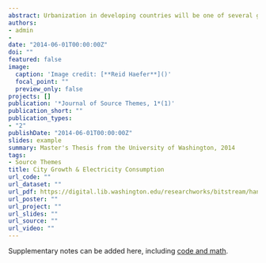 ```yaml
---
abstract: Urbanization in developing countries will be one of several global processes that define the 21st century. The ramifications of hundreds of millions of rural citizens transitioning to urban lifestyles are multifold and highly uncertain. The state of the global climate is one particularly dubious outcome of this process, due to the expected rises in energy consumption that accompany urbanization. Still, the subsequent socioenvironmental impacts of 21st century urbanization are reliant upon decisions made by planners and policy-makers at the local level regarding the characteristics of both growing cities and newly created ones. This thesis attempts to engender a better understanding of the relationship between common characteristics of cities and their resulting energy consumption by comparing two cities from distinct contexts. I employ a longitudinal, mixed-methods approach to analyze data for Seattle in the United States and Chandigarh in India to discern similarities and differences between both cities regarding population size, density, urban form, electricity consumption, and climate over time. In contrast to a strictly quantitative approach, I employed a mixed method research design in order to take advantage of qualitative data obtained through field observations in both cities. The result is a thorough assessment of the relationship between city growth and energy use among two cities characterized by dissimilar geographical and socioeconomic settings. The analysis and discussion yielded several notable findings. In both cities the residential sector is the predominant categorical user of electricity, though recent growth trajectories differ. The urbanization process that is currently occurring in Chandigarh appears quite unique compared to what has ever occurred in Seattle. Climate change will impact electricity use in each city but the outcomes will differ due to geographical differences. It is possible and useful to compared seemingly matchless cities, though there are numerous methodological impediments to such a process. These findings indicate the need for mixed method research approaches that bolster quantitative analysis and contribute to a unified science of urbanization.
authors:
- admin
-
date: "2014-06-01T00:00:00Z"
doi: ""
featured: false
image:
  caption: 'Image credit: [**Reid Haefer**]()'
  focal_point: ""
  preview_only: false
projects: []
publication: '*Journal of Source Themes, 1*(1)'
publication_short: ""
publication_types:
- "2"
publishDate: "2014-06-01T00:00:00Z"
slides: example
summary: Master's Thesis from the University of Washington, 2014
tags:
- Source Themes
title: City Growth & Electricity Consumption
url_code: ""
url_dataset: ""
url_pdf: https://digital.lib.washington.edu/researchworks/bitstream/handle/1773/26844/Haefer_washington_0250O_13344.pdf?sequence=1&isAllowed=y
url_poster: ""
url_project: ""
url_slides: ""
url_source: ""
url_video: ""
---
```


Supplementary notes can be added here, including [code and math](https://sourcethemes.com/academic/docs/writing-markdown-latex/).
